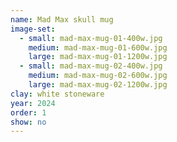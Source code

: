 ```yaml
---
name: Mad Max skull mug
image-set:
  - small: mad-max-mug-01-400w.jpg
    medium: mad-max-mug-01-600w.jpg
    large: mad-max-mug-01-1200w.jpg
  - small: mad-max-mug-02-400w.jpg
    medium: mad-max-mug-02-600w.jpg
    large: mad-max-mug-02-1200w.jpg
clay: white stoneware
year: 2024
order: 1
show: no
---
```


